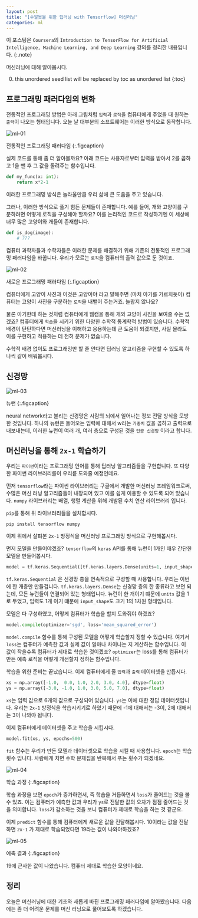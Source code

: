 ```yaml
---
layout: post
title: "[수알못을 위한 딥러닝 with Tensorflow] 머신러닝"
categories: ml
---
```


이 포스팅은 `Coursera`의 `Introduction to TensorFlow for Artificial Intelligence, Machine Learning, and Deep Learning` 강의를 정리한 내용입니다.
{:.note}

머신러닝에 대해 알아봅시다.

0. this unordered seed list will be replaced by toc as unordered list
{:toc}

## 프로그래밍 패러다임의 변화

전통적인 프로그래밍 방법은 아래 그림처럼 `입력`과 `로직`을 컴퓨터에게 주었을 때 원하는 `출력`이 나오는 형태입니다. 오늘 날 대부분의 소프트웨어는 이러한 방식으로 동작합니다.

![ml-01](/assets/img/ml-01.jpg)

전통적인 프로그래밍 패러다임
{:.figcaption}

실제 코드를 통해 좀 더 알아볼까요? 아래 코드는 사용자로부터 입력을 받아서 2를 곱하고 1을 뺀 후 그 값을 돌려주는 함수입니다.

```python
def my_func(x: int):
    return x*2-1
```

이러한 프로그래밍 방식은 놀라울만큼 우리 삶에 큰 도움을 주고 있습니다.


그러나, 이러한 방식으로 풀기 힘든 문제들이 존재합니다. 예를 들어, 개와 고양이를 구분하려면 어떻게 로직을 구성해야 할까요? 이를 논리적인 코드로 작성하기엔 이 세상에 너무 많은 고양이와 개들이 존재합니다.

```python
def is_dog(image):
    # ???
```

컴퓨터 과학자들과 수학자들은 이러한 문제를 해결하기 위해 기존의 전통적인 프로그래밍 패러다임을 바꿉니다. 우리가 모르는 `로직`을 컴퓨터의 출력 값으로 둔 것이죠.

![ml-02](/assets/img/ml-02.jpg)

새로운 프로그래밍 패러다임
{:.figcaption}

컴퓨터에게 고양이 사진과 이것은 고양이야 라고 말해주면 (마치 아기를 가르치듯이) 컴퓨터는 고양이 사진을 구분하는 `로직`을 내뱉어 주는거죠. 놀랍지 않나요?


물론 아기한테 하는 것처럼 컴퓨터에게 웹캠을 통해 개와 고양이 사진을 보여줄 수는 없겠죠? 컴퓨터에게 `학습`을 시키기 위한 다양한 수학적 통계학적 방법이 있습니다. 수학적 배경이 탄탄하다면 머신러닝을 이해하고 응용하는데 큰 도움이 되겠지만, 사실 몰라도 이를 구현하고 적용하는 데 전혀 문제가 없습니다.


수학적 배경 없이도 프로그래밍만 할 줄 안다면 딥러닝 알고리즘을 구현할 수 있도록 하나씩 같이 배워봅시다.

## 신경망

![ml-03](/assets/img/ml-03.jpeg)

뉴런
{:.figcaption}

neural network라고 불리는 신경망은 사람의 뇌에서 일어나는 정보 전달 방식을 모방한 것입니다. 하나의 뉴런은 들어오는 입력에 대해서 w라는 `가중치` 값을 곱하고 출력으로 내보내는데, 이러한 뉴런이 여러 개, 여러 층으로 구성된 것을 `인공 신경망` 이라고 합니다.


## 머신러닝을 통해 `2x-1` 학습하기

우리는 `파이썬`이라는 프로그래밍 언어를 통해 딥러닝 알고리즘들을 구현합니다. 또 다양한 파이썬 라이브러리를이 우리릍 도와줄 예정인데요.


먼저 `tensorflow`라는 파이썬 라이브러리는 구글에서 개발한 머신러닝 프레임워크로써, 수많은 머신 러닝 알고리즘들이 내장되어 있고 이를 쉽게 이용할 수 있도록 되어 있습니다. `numpy` 라이브러리는 배열, 행렬 계산을 위해 개발된 수치 연산 라이브러리 입니다.


`pip`를 통해 위 라이브러리들을 설치합시다.

```
pip install tensorflow numpy
```

이제 위에서 살펴본 `2x-1` 방정식을 머신러닝 프로그래밍 방식으로 구현해봅시다.


먼저 모델을 만들어야겠죠? `tensorflow`의 `keras` API를 통해 뉴런이 1개인 매우 간단한 모델을 만들어봅시다.

```python
model = tf.keras.Sequential([tf.keras.layers.Dense(units=1, input_shape=[1])])
```

`tf.keras.Sequential` 은 신경망 층을 연속적으로 구성할 때 사용합니다. 우리는 이번에 한 개층만 만들겁니다. `tf.keras.layers.Dense`는 신경망 층의 한 종류라고 보면 되는데, 모든 뉴런들이 연결되어 있는 형태입니다. 뉴런이 한 개이기 떄문에 `units` 값을 1로 두었고, 입력도 1개 이기 떄문에 `input_shape`도 크기 1의 1차원 형태입니다.


모델은 다 구성하였고, 어떻게 컴퓨터가 학습을 할지 도와줘야 하겠죠?

```python
model.compile(optimizer='sgd', loss='mean_squared_error')
```

`model.compile` 함수를 통해 구성된 모델을 어떻게 학습할지 정할 수 있습니다. 여기서 `loss`는 컴퓨터가 예측한 값과 실제 값이 얼마나 차이나는 지 계산하는 함수입니다. 이 값이 작을수록 컴퓨터가 제대로 학습한 것이겠죠? `optimizer`는 loss를 통해 컴퓨터가 만든 예측 로직을 어떻게 개선할지 정하는 함수입니다.


학습을 위한 준비는 끝났습니다. 이제 컴퓨터에게 줄 `입력`과 `출력` 데이터셋을 만듭시다.

```python
xs = np.array([-1.0,  0.0, 1.0, 2.0, 3.0, 4.0], dtype=float)
ys = np.array([-3.0, -1.0, 1.0, 3.0, 5.0, 7.0], dtype=float)
```

`xs`는 입력 값으로 6개의 값으로 구성되어 있습니다. `ys`는 이에 대한 정답 데이터셋입니다. 우리는 `2x-1` 방정식을 학습시키기로 하였기 때문에 -1에 대해서는 -3이, 2에 대해서는 3이 나와야 됩니다.


이제 컴퓨터에게 데이터셋을 주고 학습을 시킵시다.

```python
model.fit(xs, ys, epochs=500)
```

`fit` 함수는 우리가 만든 모델과 데이터셋으로 학습을 시킬 때 사용합니다. `epoch`는 학습 횟수 입니다. 사람에게 치면 수학 문제집을 반복해서 푸는 횟수가 되겠네요.


![ml-04](/assets/img/ml-04.png)

학습 과정
{:.figcaption}

학습 과정을 보면 `epoch`가 증가하면서, 즉 학습을 거듭하면서 `loss`가 줄어드는 것을 볼 수 있죠. 이는 컴퓨터가 예측한 값과 우리가 `ys`로 전달한 값의 오차가 점점 줄어드는 것을 의미합니다. `loss`가 감소하는 것을 보니 컴퓨터가 제대로 학습을 하는 것 같군요.


이제 `predict` 함수를 통해 컴퓨터에게 새로운 값을 전달해봅시다. 10이라는 값을 전달하면 `2x-1` 가 제대로 학습되었다면 19라는 값이 나와야하겠죠?


![ml-05](/assets/img/ml-05.png)

예측 결과
{:.figcaption}

19에 근사한 값이 나왔습니다. 컴퓨터 제대로 학습한 모양이네요.

## 정리

오늘은 머신러닝에 대한 기초와 새롭게 바뀐 프로그래밍 패러다임에 알아봤습니다. 다음에는 좀 더 어려운 문제를 머신 러닝으로 풀어보도록 하겠습니다.
